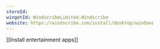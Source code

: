 ```yaml
---
storeId: 
wingetId: WindscribeLimited.Windscribe
website: https://windscribe.com/install/desktop/windows
---
```


[[Install entertainment apps]]